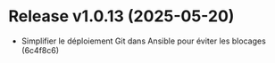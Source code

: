 # Release v1.0.13 (2025-05-20)

- Simplifier le déploiement Git dans Ansible pour éviter les blocages (6c4f8c6)

